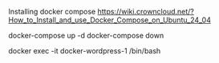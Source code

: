 Installing docker compose https://wiki.crowncloud.net/?How_to_Install_and_use_Docker_Compose_on_Ubuntu_24_04


docker-compose up -d
docker-compose down


docker exec -it docker-wordpress-1 /bin/bash

